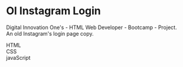 # Ol Instagram Login
 Digital Innovation One's - HTML Web Developer - Bootcamp - Project.  
 An old Instagram's login page copy.  
   
 HTML  
 CSS  
 javaScript 
